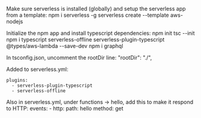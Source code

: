 
Make sure serverless is installed (globally) and setup the serverless app from a template:
    npm i serverless -g
    serverless create --template aws-nodejs

Initialize the npm app and install typescript dependencies:
    npm init
    tsc --init
    npm i typescript serverless-offline serverless-plugin-typescript @types/aws-lambda --save-dev
    npm i graphql

In tsconfig.json, uncomment the rootDir line:
    "rootDir": "./",

Added to serverless.yml:

    plugins:
      - serverless-plugin-typescript
      - serverless-offline

Also in serverless.yml, under functions -> hello, add this to make it respond to HTTP:
    events:
      - http:
          path: hello
          method: get
